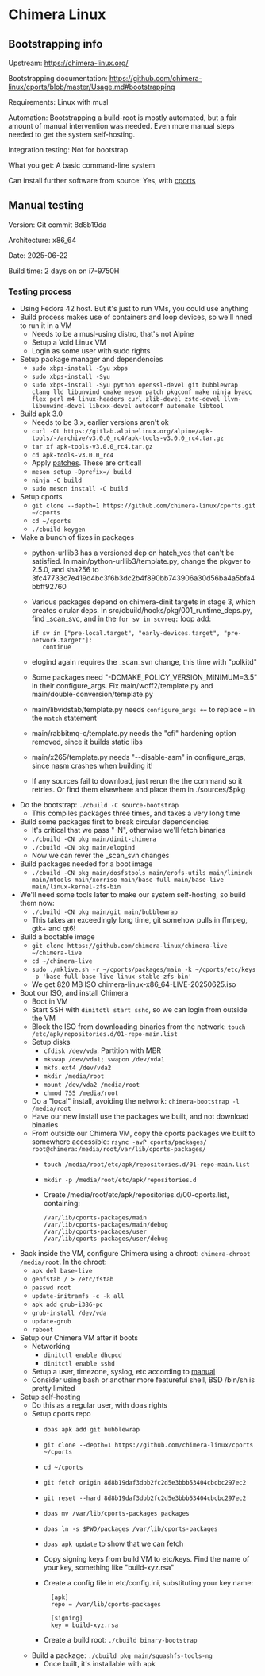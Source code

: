 # Chimera Linux

## Bootstrapping info

Upstream: https://chimera-linux.org/

Bootstrapping documentation: https://github.com/chimera-linux/cports/blob/master/Usage.md#bootstrapping

Requirements: Linux with musl

Automation: Bootstrapping a build-root is mostly automated, but a fair amount of manual intervention was needed. Even more manual steps needed to get the system self-hosting.

Integration testing: Not for bootstrap

What you get: A basic command-line system

Can install further software from source: Yes, with [cports](https://github.com/chimera-linux/cports)

## Manual testing

Version: Git commit 8d8b19da

Architecture: x86_64

Date: 2025-06-22

Build time: 2 days on on i7-9750H

### Testing process

* Using Fedora 42 host. But it's just to run VMs, you could use anything
* Build process makes use of containers and loop devices, so we'll nned to run it in a VM
  * Needs to be a musl-using distro, that's not Alpine
  * Setup a Void Linux VM
  * Login as some user with sudo rights
* Setup package manager and dependencies
  * `sudo xbps-install -Syu xbps`
  * `sudo xbps-install -Syu`
  * `sudo xbps-install -Syu python openssl-devel git bubblewrap clang lld libunwind cmake meson patch pkgconf make ninja byacc flex perl m4 linux-headers curl zlib-devel zstd-devel llvm-libunwind-devel libcxx-devel autoconf automake libtool`
* Build apk 3.0
  * Needs to be 3.x, earlier versions aren't ok
  * `curl -OL https://gitlab.alpinelinux.org/alpine/apk-tools/-/archive/v3.0.0_rc4/apk-tools-v3.0.0_rc4.tar.gz`
  * `tar xf apk-tools-v3.0.0_rc4.tar.gz`
  * `cd apk-tools-v3.0.0_rc4`
  * Apply [patches](https://github.com/chimera-linux/cports/tree/master/main/apk-tools/patches). These are critical!
  * `meson setup -Dprefix=/ build`
  * `ninja -C build`
  * `sudo meson install -C build`
* Setup cports
  * `git clone --depth=1 https://github.com/chimera-linux/cports.git ~/cports`
  * `cd ~/cports`
  * `./cbuild keygen`
* Make a bunch of fixes in packages
  * python-urllib3 has a versioned dep on hatch_vcs that can't be satisfied. In main/python-urllib3/template.py, change the pkgver to 2.5.0, and sha256 to 3fc47733c7e419d4bc3f6b3dc2b4f890bb743906a30d56ba4a5bfa4bbff92760
  * Various packages depend on chimera-dinit targets in stage 3, which creates cirular deps. In src/cbuild/hooks/pkg/001_runtime_deps.py, find _scan_svc, and in the `for sv in scvreq:` loop add:

        if sv in ["pre-local.target", "early-devices.target", "pre-network.target"]:
           continue

  * elogind again requires the _scan_svn change, this time with "polkitd"
  * Some packages need "-DCMAKE_POLICY_VERSION_MINIMUM=3.5" in their configure_args. Fix main/woff2/template.py and main/double-conversion/template.py
  * main/libvidstab/template.py needs `configure_args +=` to replace `=` in the `match` statement
  * main/rabbitmq-c/template.py needs the "cfi" hardening option removed, since it builds static libs
  * main/x265/template.py needs "--disable-asm" in configure_args, since nasm crashes when building it!
  * If any sources fail to download, just rerun the the command so it retries. Or find them elsewhere and place them in ./sources/$pkg
* Do the bootstrap: `./cbuild -C source-bootstrap`
  * This compiles packages three times, and takes a very long time
* Build some packages first to break circular dependencies
  * It's critical that we pass "-N", otherwise we'll fetch binaries
  * `./cbuild -CN pkg main/dinit-chimera`
  * `./cbuild -CN pkg main/elogind`
  * Now we can rever the _scan_svn changes
* Build packages needed for a boot image
  * `./cbuild -CN pkg main/dosfstools main/erofs-utils main/liminek main/mtools main/xorriso main/base-full main/base-live main/linux-kernel-zfs-bin`
* We'll need some tools later to make our system self-hosting, so build them now:
  * `./cbuild -CN pkg main/git main/bubblewrap`
  * This takes an exceedingly long time, git somehow pulls in ffmpeg, gtk+ and qt6!
* Build a bootable image
  * `git clone https://github.com/chimera-linux/chimera-live ~/chimera-live`
  * `cd ~/chimera-live`
  * `sudo ./mklive.sh -r ~/cports/packages/main -k ~/cports/etc/keys -p 'base-full base-live linux-stable-zfs-bin'`
  * We get 820 MB ISO chimera-linux-x86_64-LIVE-20250625.iso
* Boot our ISO, and install Chimera
  * Boot in VM
  * Start SSH with `dinitctl start sshd`, so we can login from outside the VM
  * Block the ISO from downloading binaries from the network: `touch /etc/apk/repositories.d/01-repo-main.list`
  * Setup disks
    * `cfdisk /dev/vda`: Partition with MBR
    * `mkswap /dev/vda1; swapon /dev/vda1`
    * `mkfs.ext4 /dev/vda2`
    * `mkdir /media/root`
    * `mount /dev/vda2 /media/root`
    * `chmod 755 /media/root`
  * Do a "local" install, avoiding the network: `chimera-bootstrap -l /media/root`
  * Have our new install use the packages we built, and not download binaries
  * From outside our Chimera VM, copy the cports packages we built to somewhere accessible: `rsync -avP cports/packages/ root@chimera:/media/root/var/lib/cports-packages/`
    * `touch /media/root/etc/apk/repositories.d/01-repo-main.list`
    * `mkdir -p /media/root/etc/apk/repositories.d`
    * Create /media/root/etc/apk/repositories.d/00-cports.list, containing:

          /var/lib/cports-packages/main
          /var/lib/cports-packages/main/debug
          /var/lib/cports-packages/user
          /var/lib/cports-packages/user/debug

* Back inside the VM, configure Chimera using a chroot: `chimera-chroot /media/root`. In the chroot:
  * `apk del base-live`
  * `genfstab / > /etc/fstab`
  * `passwd root`
  * `update-initramfs -c -k all`
  * `apk add grub-i386-pc`
  * `grub-install /dev/vda`
  * `update-grub`
  * `reboot`
* Setup our Chimera VM after it boots
  * Networking
    * `dinitctl enable dhcpcd`
    * `dinitctl enable sshd`
  * Setup a user, timezone, syslog, etc according to [manual](https://chimera-linux.org/docs/configuration/post-installation)
  * Consider using bash or another more featureful shell, BSD /bin/sh is pretty limited
* Setup self-hosting
  * Do this as a regular user, with doas rights
  * Setup cports repo
    * `doas apk add git bubblewrap`
    * `git clone --depth=1 https://github.com/chimera-linux/cports ~/cports`
    * `cd ~/cports`
    * `git fetch origin 8d8b19daf3dbb2fc2d5e3bbb53404cbcbc297ec2`
    * `git reset --hard 8d8b19daf3dbb2fc2d5e3bbb53404cbcbc297ec2`
    * `doas mv /var/lib/cports-packages packages`
    * `doas ln -s $PWD/packages /var/lib/cports-packages`
    * `doas apk update` to show that we can fetch
    * Copy signing keys from build VM to etc/keys. Find the name of your key, something like "build-xyz.rsa"
    * Create a config file in etc/config.ini, substituting your key name:

            [apk]
            repo = /var/lib/cports-packages

            [signing]
            key = build-xyz.rsa

    * Create a build root: `./cbuild binary-bootstrap`
  * Build a package: `./cbuild pkg main/squashfs-tools-ng`
    * Once built, it's installable with apk
